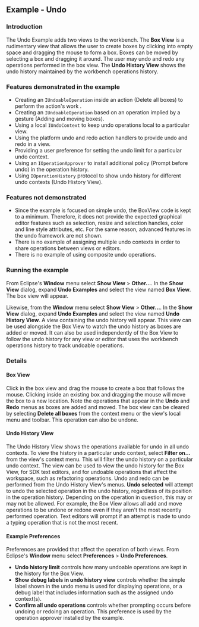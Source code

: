 ## **Example - Undo**

### Introduction

The Undo Example adds two views to the workbench. The **Box View** is a rudimentary view that allows the user to create boxes by clicking into empty space and dragging the mouse to form a box. Boxes can be moved by selecting a box and dragging it around. The user may undo and redo any operations performed in the box view. The **Undo History View** shows the undo history maintained by the workbench operations history.

### Features demonstrated in the example

*   Creating an `IUndoableOperation` inside an action (Delete all boxes) to perform the action's work .
*   Creating an `IUndoableOperation` based on an operation implied by a gesture (Adding and moving boxes).
*   Using a local `IUndoContext` to keep undo operations local to a particular view.
*   Using the platform undo and redo action handlers to provide undo and redo in a view.
*   Providing a user preference for setting the undo limit for a particular undo context.
*   Using an `IOperationApprover` to install additional policy (Prompt before undo) in the operation history.
*   Using `IOperationHistory` protocol to show undo history for different undo contexts (Undo History View).

### Features not demonstrated

*   Since the example is focused on simple undo, the BoxView code is kept to a minimum. Therefore, it does not provide the expected graphical editor features such as selection, resize and selection handles, color and line style attributes, etc. For the same reason, advanced features in the undo framework are not shown.
*   There is no example of assigning multiple undo contexts in order to share operations between views or editors.
*   There is no example of using composite undo operations.

### Running the example

From Eclipse's **Window** menu select **Show View** > **Other...**. In the **Show View** dialog, expand **Undo Examples** and select the view named **Box View**. The box view will appear.

Likewise, from the **Window** menu select **Show View** > **Other...**. In the **Show View** dialog, expand **Undo Examples** and select the view named **Undo History View**. A view containing the undo history will appear. This view can be used alongside the Box View to watch the undo history as boxes are added or moved. It can also be used independently of the Box View to follow the undo history for any view or editor that uses the workbench operations history to track undoable operations.

### Details

#### Box View

Click in the box view and drag the mouse to create a box that follows the mouse. Clicking inside an existing box and dragging the mouse will move the box to a new location. Note the operations that appear in the **Undo** and **Redo** menus as boxes are added and moved. The box view can be cleared by selecting **Delete all boxes** from the context menu or the view's local menu and toolbar. This operation can also be undone.

#### Undo History View

The Undo History View shows the operations available for undo in all undo contexts. To view the history in a particular undo context, select **Filter on...** from the view's context menu. This will filter the undo history on a particular undo context. The view can be used to view the undo history for the Box View, for SDK text editors, and for undoable operations that affect the workspace, such as refactoring operations. Undo and redo can be performed from the Undo History View's menus. **Undo selected** will attempt to undo the selected operation in the undo history, regardless of its position in the operation history. Depending on the operation in question, this may or may not be allowed. For example, the Box View allows all add and move operations to be undone or redone even if they aren't the most recently performed operation. Text editors will prompt if an attempt is made to undo a typing operation that is not the most recent.

#### Example Preferences

Preferences are provided that affect the operation of both views. From Eclipse's **Window** menu select **Preferences** > **Undo Preferences**.

*   **Undo history limit** controls how many undoable operations are kept in the history for the Box View.
*   **Show debug labels in undo history view** controls whether the simple label shown in the undo menu is used for displaying operations, or a debug label that includes information such as the assigned undo context(s).
*   **Confirm all undo operations** controls whether prompting occurs before undoing or redoing an operation. This preference is used by the operation approver installed by the example.